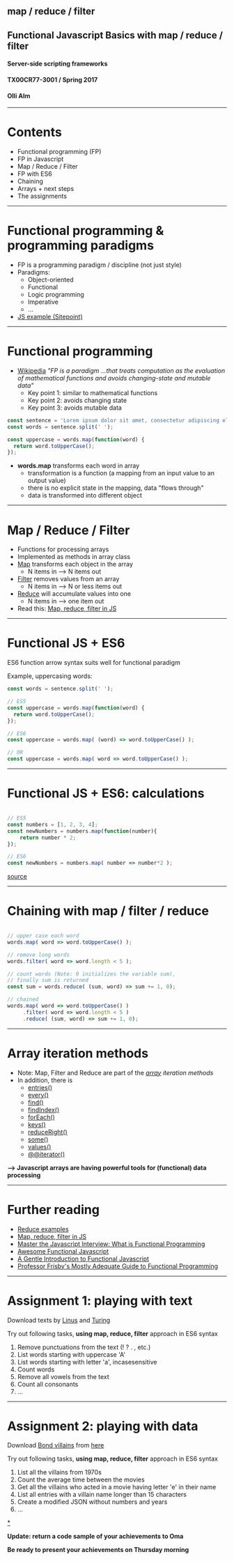 ## map / reduce / filter
## Functional Javascript Basics with map / reduce / filter
#### Server-side scripting frameworks 
#### TX00CR77-3001 / Spring 2017
#### Olli Alm

---

# Contents

* Functional programming (FP)
* FP in Javascript
* Map / Reduce / Filter
* FP with ES6
* Chaining
* Arrays + next steps
* The assignments

---

# Functional programming & programming paradigms

* FP is a programming paradigm / discipline (not just style)
* Paradigms:
  * Object-oriented
  * Functional
  * Logic programming
  * Imperative 
  * ...
* [JS example (Sitepoint)](https://www.sitepoint.com/introduction-functional-javascript/)

---

# Functional programming

* [Wikipedia](https://en.wikipedia.org/wiki/Functional_programming) *"FP is a paradigm ...that treats computation as the evaluation of mathematical functions and avoids changing-state and mutable data"*
  * Key point 1: similar to mathematical functions
  * Key point 2: avoids changing state 
  * Key point 3: avoids mutable data

```javascript
const sentence = 'Lorem ipsum dolor sit amet, consectetur adipiscing elit.';
const words = sentence.split(' ');

const uppercase = words.map(function(word) {
  return word.toUpperCase();
});

```
* **words.map** transforms each word in array 
  * transformation is a function (a mapping from an input value to an output value)
  * there is no explicit state in the mapping, data "flows through"
  * data is transformed into different object

---

# Map / Reduce / Filter 

* Functions for processing arrays
* Implemented as methods in array class
* [Map](https://developer.mozilla.org/en-US/docs/Web/JavaScript/Reference/Global_Objects/Array/map) transforms each object in the array
  * N items in --> N items out
* [Filter](https://developer.mozilla.org/en-US/docs/Web/JavaScript/Reference/Global_Objects/Array/filter) removes values from an array
  * N items in --> N or less items out
* [Reduce](https://developer.mozilla.org/en-US/docs/Web/JavaScript/Reference/Global_Objects/Array/Reduce) will accumulate values into one
  * N items in --> one item out
* Read this: [Map, reduce, filter in JS](http://cryto.net/~joepie91/blog/2015/05/04/functional-programming-in-javascript-map-filter-reduce/)

---

# Functional JS + ES6

ES6 function arrow syntax suits well for functional paradigm

Example, uppercasing words:

```javascript
const words = sentence.split(' ');

// ES5 
const uppercase = words.map(function(word) {
  return word.toUpperCase();
});

// ES6 
const uppercase = words.map( (word) => word.toUpperCase() );

// OR 
const uppercase = words.map( word => word.toUpperCase() );
```
---

# Functional JS + ES6: calculations

```javascript

// ES5
const numbers = [1, 2, 3, 4];
const newNumbers = numbers.map(function(number){
    return number * 2;
});

// ES6 
const newNumbers = numbers.map( number => number*2 );

```

[source](http://cryto.net/~joepie91/blog/2015/05/04/functional-programming-in-javascript-map-filter-reduce/)

---

# Chaining with map / filter / reduce

```javascript

// upper case each word
words.map( word => word.toUpperCase() );

// remove long words
words.filter( word => word.length < 5 );

// count words (Note: 0 initializes the variable sum), 
// finally sum is returned
const sum = words.reduce( (sum, word) => sum += 1, 0);

// chained
words.map( word => word.toUpperCase() )
     .filter( word => word.length < 5 )
     .reduce( (sum, word) => sum += 1, 0);


```
---

# Array iteration methods

* Note: Map, Filter and Reduce are part of the *[array](https://developer.mozilla.org/en-US/docs/Web/JavaScript/Reference/Global_Objects/Array) iteration methods*
* In addition, there is
  * [entries()](https://developer.mozilla.org/en-US/docs/Web/JavaScript/Reference/Global_Objects/Array/entries)
  * [every()](https://developer.mozilla.org/en-US/docs/Web/JavaScript/Reference/Global_Objects/Array/every)
  * [find()](https://developer.mozilla.org/en-US/docs/Web/JavaScript/Reference/Global_Objects/Array/find)
  * [findIndex()](https://developer.mozilla.org/en-US/docs/Web/JavaScript/Reference/Global_Objects/Array/findIndex)
  * [forEach()](https://developer.mozilla.org/en-US/docs/Web/JavaScript/Reference/Global_Objects/Array/forEach)
  * [keys()](https://developer.mozilla.org/en-US/docs/Web/JavaScript/Reference/Global_Objects/Array/keys)
  * [reduceRight()](https://developer.mozilla.org/en-US/docs/Web/JavaScript/Reference/Global_Objects/Array/reduceRight)
  * [some()](https://developer.mozilla.org/en-US/docs/Web/JavaScript/Reference/Global_Objects/Array/some)
  * [values()](https://developer.mozilla.org/en-US/docs/Web/JavaScript/Reference/Global_Objects/Array/values)
  * [@@iterator()](https://developer.mozilla.org/en-US/docs/Web/JavaScript/Reference/Global_Objects/Array/@@iterator)

**--> Javascript arrays are having powerful tools for (functional) data processing**

---

# Further reading

* [Reduce examples](http://www.programwitherik.com/functional-javascript-with-reduce/)
* [Map, reduce, filter in JS](http://cryto.net/~joepie91/blog/2015/05/04/functional-programming-in-javascript-map-filter-reduce/)
* [Master the Javascript Interview: What is Functional Programming](https://medium.com/javascript-scene/master-the-javascript-interview-what-is-functional-programming-7f218c68b3a0)
* [Awesome Functional Javascript](https://github.com/stoeffel/awesome-fp-js)
* [A Gentle Introduction to Functional Javascript](http://jrsinclair.com/articles/2016/gentle-introduction-to-functional-javascript-intro/)
* [Professor Frisby's Mostly Adequate Guide to Functional Programming](https://github.com/MostlyAdequate/mostly-adequate-guide)


---

# Assignment 1: playing with text

Download texts by [Linus](https://gist.githubusercontent.com/OAlm/fc8d4c6eadb057ddbb68959743713c69/raw/4b3a7a1cbdecba5ed71fd49f9c651874067e65ad/linus.txt) and [Turing](https://gist.githubusercontent.com/OAlm/5cda155b75b048d9c82bc5fde5606d81/raw/e0dd59c8987ff8a0861f22d133d32ef83d751a80/turing.txt)

Try out following tasks, **using map, reduce, filter** approach in ES6 syntax

1. Remove punctuations from the text (! ? . , etc.) 
2. List words starting with uppercase 'A'
3. List words starting with letter 'a', incasesensitive
4. Count words
5. Remove all vowels from the text
6. Count all consonants
7. ...
  
---

# Assignment 2: playing with data

Download [Bond villains](https://en.wikipedia.org/wiki/List_of_James_Bond_villains) from [here](https://gist.githubusercontent.com/OAlm/027725f4d3d0e85338a51e6c29c3dfac/raw/091c7ddbb5abe4d21c30cdc3dfd777149a8f5915/bond_villains.json)

Try out following tasks, **using map, reduce, filter** approach in ES6 syntax

1. List all the villains from 1970s
2. Count the average time between the movies
3. Get all the villains who acted in a movie having letter 'e' in their name
4. List all entries with a villain name longer than 15 characters
5. Create a modified JSON without numbers and years
6. ...

[*](http://elijahmanor.com/reducing-filter-and-map-down-to-reduce/)

**Update: return a code sample of your achievements to Oma**

**Be ready to present your achievements on Thursday morning**